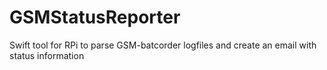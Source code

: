 # GSMStatusReporter
Swift tool for RPi to parse GSM-batcorder logfiles and create an email with status information
